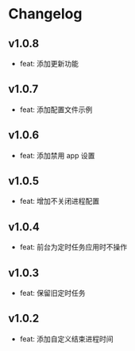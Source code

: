 # Changelog

## v1.0.8

- feat: 添加更新功能

## v1.0.7

- feat: 添加配置文件示例

## v1.0.6

- feat: 添加禁用 app 设置

## v1.0.5

- feat: 增加不关闭进程配置

## v1.0.4

- feat: 前台为定时任务应用时不操作

## v1.0.3

- feat: 保留旧定时任务

## v1.0.2

- feat: 添加自定义结束进程时间
